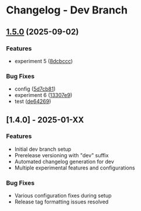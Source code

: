 # Changelog - Dev Branch

## [1.5.0](https://github.com/awais-ahmad-ili/release-please-poc/compare/dev-v1.4.0...dev-v1.5.0) (2025-09-02)


### Features

* experiment 5 ([8dcbccc](https://github.com/awais-ahmad-ili/release-please-poc/commit/8dcbccc2bdc8546d7966e7c25bb1b5dc1eb4ffa3))


### Bug Fixes

* config ([5d7cb81](https://github.com/awais-ahmad-ili/release-please-poc/commit/5d7cb81c792f777db678c4a2ac0a53c67dfb96ea))
* experiment 6 ([13307e9](https://github.com/awais-ahmad-ili/release-please-poc/commit/13307e9a4a1004a9be399b096c2d3af90c3816db))
* test ([de64269](https://github.com/awais-ahmad-ili/release-please-poc/commit/de642693c13b7789a2243f2a25e45c9c797813d7))

## [1.4.0] - 2025-01-XX

### Features
- Initial dev branch setup
- Prerelease versioning with "dev" suffix
- Automated changelog generation for dev
- Multiple experimental features and configurations

### Bug Fixes
- Various configuration fixes during setup
- Release tag formatting issues resolved
